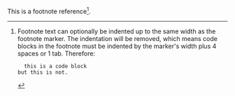 This is a footnote reference[^1].

[^1]: Footnote text can optionally be indented
      up to the same width as the footnote marker.
      The indentation will be removed, which means
      code blocks in the footnote must be indented
      by the marker's width plus 4 spaces or 1 tab.
Therefore:

          this is a code block
        but this is not.